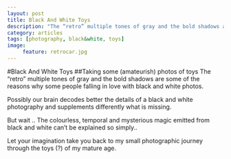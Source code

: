 ```yaml
---
layout: post
title: Black And White Toys
description: "The “retro” multiple tones of gray and the bold shadows are some of the reasons why some people falling in love with black and white photos."
category: articles
tags: [photography, black&white, toys]
image:
     feature: retrocar.jpg
---
```

#Black And White Toys
##Taking some (amateurish) photos of toys
The “retro” multiple tones of gray and the bold shadows are some of the reasons why some people falling in love with black and white photos.

Possibly our brain decodes better the details of a black and white photography and supplements differently what is missing. 

But wait .. The colourless, temporal and mysterious magic emitted from black and white can’t be explained so simply..

Let your imagination take you back to my small photographic journey through the toys (?) of my mature age.